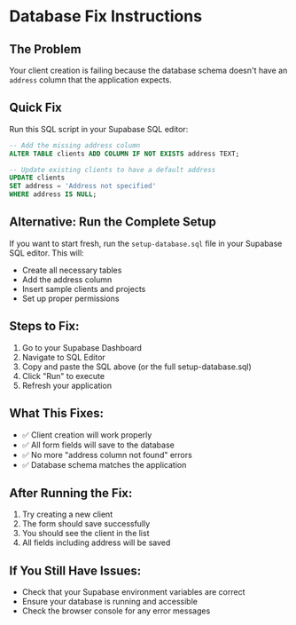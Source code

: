 # Database Fix Instructions

## The Problem
Your client creation is failing because the database schema doesn't have an `address` column that the application expects.

## Quick Fix
Run this SQL script in your Supabase SQL editor:

```sql
-- Add the missing address column
ALTER TABLE clients ADD COLUMN IF NOT EXISTS address TEXT;

-- Update existing clients to have a default address
UPDATE clients 
SET address = 'Address not specified' 
WHERE address IS NULL;
```

## Alternative: Run the Complete Setup
If you want to start fresh, run the `setup-database.sql` file in your Supabase SQL editor. This will:
- Create all necessary tables
- Add the address column
- Insert sample clients and projects
- Set up proper permissions

## Steps to Fix:
1. Go to your Supabase Dashboard
2. Navigate to SQL Editor
3. Copy and paste the SQL above (or the full setup-database.sql)
4. Click "Run" to execute
5. Refresh your application

## What This Fixes:
- ✅ Client creation will work properly
- ✅ All form fields will save to the database
- ✅ No more "address column not found" errors
- ✅ Database schema matches the application

## After Running the Fix:
1. Try creating a new client
2. The form should save successfully
3. You should see the client in the list
4. All fields including address will be saved

## If You Still Have Issues:
- Check that your Supabase environment variables are correct
- Ensure your database is running and accessible
- Check the browser console for any error messages
